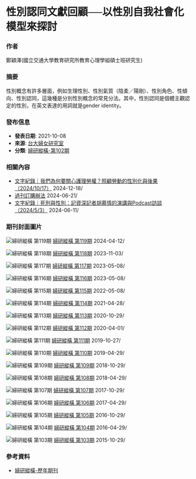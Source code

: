 # 性別認同文獻回顧──以性別自我社會化模型來探討

### 作者 
鄭穎澤(國立交通大學教育研究所教育心理學組碩士班研究生)

### 摘要 
性別概念有許多層面，例如生理性別、性別氣質（陰柔／陽剛）、性別角色、性傾向、性別認同，這幾種是分別性別概念的常見分法。其中，性別認同是個體主觀認定的性別，在英文表達的用詞就是gender identity。

### 發布信息
- **發表日期**: 2021-10-08
- **來源**: [台大婦女研究室](https://gender.psc.ntu.edu.tw/category/issue-102/)
- **分類**: [婦研縱橫-第102期](https://gender.psc.ntu.edu.tw/category/issue-102/)

### 相關內容
- [文字紀錄｜我們為何要關心護理勞權？照顧勞動的性別化與後果（2024/10/17）](https://gender.psc.ntu.edu.tw/fwgs_podcast_ep02/) 2024-12-18/
- [過刊訂購辦法](https://gender.psc.ntu.edu.tw/%e9%81%8e%e5%88%8a%e8%a8%82%e8%b3%bc%e8%be%a6%e6%b3%95/) 2024-06-21/
- [文字紀錄｜死刑與性別：記資深記者胡慕情的演講與Podcast訪談（2024/5/3）](https://gender.psc.ntu.edu.tw/fwgs_podcast_ep01/) 2024-06-11/

### 期刊封面圖片
![婦研縱橫 第119期](https://gender.psc.ntu.edu.tw/wp-content/uploads/2024/04/119-cover-封面正面-150x150.webp)
[婦研縱橫 第119期](https://gender.psc.ntu.edu.tw/119-full/) 2024-04-12/

![婦研縱橫 第118期](https://gender.psc.ntu.edu.tw/wp-content/uploads/2023/11/118_cover-image-150x150.webp)
[婦研縱橫 第118期](https://gender.psc.ntu.edu.tw/10-6256-fwgs-202304_118/) 2023-11-03/

![婦研縱橫 第117期](https://gender.psc.ntu.edu.tw/wp-content/uploads/2023/05/117cover-jpg-e1683273182935-150x150.webp)
[婦研縱橫 第117期](https://gender.psc.ntu.edu.tw/%e5%a9%a6%e7%a0%94%e7%b8%b1%e6%a9%ab-%e7%ac%ac117%e6%9c%9f/) 2023-05-08/

![婦研縱橫 第116期](https://gender.psc.ntu.edu.tw/wp-content/uploads/2022/08/116cover-150x150.jpg)
[婦研縱橫 第116期](https://gender.psc.ntu.edu.tw/%e5%a9%a6%e7%a0%94%e7%b8%b1%e6%a9%ab-%e7%ac%ac116%e6%9c%9f/) 2023-05-08/

![婦研縱橫 第115期](https://gender.psc.ntu.edu.tw/wp-content/uploads/2022/05/115cover.jpg)
[婦研縱橫 第115期](https://gender.psc.ntu.edu.tw/%e5%a9%a6%e7%a0%94%e7%b8%b1%e6%a9%ab-%e7%ac%ac115%e6%9c%9f/) 2022-05-08/

![婦研縱橫 第114期](https://gender.psc.ntu.edu.tw/wp-content/uploads/2021/09/114_cover-150x150.jpg)
[婦研縱橫 第114期](https://gender.psc.ntu.edu.tw/%e5%a9%a6%e7%a0%94%e7%b8%b1%e6%a9%ab-%e7%ac%ac114%e6%9c%9f/) 2021-04-28/

![婦研縱橫 第113期](https://gender.psc.ntu.edu.tw/wp-content/uploads/2021/09/113_cover-150x150.jpg)
[婦研縱橫 第113期](https://gender.psc.ntu.edu.tw/%e5%a9%a6%e7%a0%94%e7%b8%b1%e6%a9%ab-%e7%ac%ac113%e6%9c%9f/) 2020-10-29/

![婦研縱橫 第112期](https://gender.psc.ntu.edu.tw/wp-content/uploads/2021/05/112_cover-1-150x150.jpg)
[婦研縱橫 第112期](https://gender.psc.ntu.edu.tw/%e5%a9%a6%e7%a0%94%e7%b8%b1%e6%a9%ab-%e7%ac%ac112%e6%9c%9f/) 2020-04-01/

![婦研縱橫 第111期](https://gender.psc.ntu.edu.tw/wp-content/uploads/2021/09/111_cover-150x150.jpg)
[婦研縱橫 第111期](https://gender.psc.ntu.edu.tw/%e5%a9%a6%e7%a0%94%e7%b8%b1%e6%a9%ab-%e7%ac%ac111%e6%9c%9f/) 2019-10-27/

![婦研縱橫 第110期](https://gender.psc.ntu.edu.tw/wp-content/uploads/2021/09/110_cover-150x150.jpg)
[婦研縱橫 第110期](https://gender.psc.ntu.edu.tw/%e5%a9%a6%e7%a0%94%e7%b8%b1%e6%a9%ab-%e7%ac%ac110%e6%9c%9f/) 2019-04-29/

![婦研縱橫 第109期](https://gender.psc.ntu.edu.tw/wp-content/uploads/2021/09/109_cover-150x150.jpg)
[婦研縱橫 第109期](https://gender.psc.ntu.edu.tw/%e5%a9%a6%e7%a0%94%e7%b8%b1%e6%a9%ab-%e7%ac%ac109%e6%9c%9f/) 2018-10-29/

![婦研縱橫 第108期](https://gender.psc.ntu.edu.tw/wp-content/uploads/2021/09/108_cover-150x150.jpg)
[婦研縱橫 第108期](https://gender.psc.ntu.edu.tw/%e5%a9%a6%e7%a0%94%e7%b8%b1%e6%a9%ab-%e7%ac%ac108%e6%9c%9f/) 2018-04-29/

![婦研縱橫 第107期](https://gender.psc.ntu.edu.tw/wp-content/uploads/2021/09/107_cover-150x150.jpg)
[婦研縱橫 第107期](https://gender.psc.ntu.edu.tw/%e5%a9%a6%e7%a0%94%e7%b8%b1%e6%a9%ab-%e7%ac%ac107%e6%9c%9f/) 2017-10-29/

![婦研縱橫 第106期](https://gender.psc.ntu.edu.tw/wp-content/uploads/2021/09/106_cover-150x150.png)
[婦研縱橫 第106期](https://gender.psc.ntu.edu.tw/%e5%a9%a6%e7%a0%94%e7%b8%b1%e6%a9%ab-%e7%ac%ac106%e6%9c%9f/) 2017-04-29/

![婦研縱橫 第105期](https://gender.psc.ntu.edu.tw/wp-content/uploads/2021/09/105_cover-150x150.jpg)
[婦研縱橫 第105期](https://gender.psc.ntu.edu.tw/%e5%a9%a6%e7%a0%94%e7%b8%b1%e6%a9%ab-%e7%ac%ac105%e6%9c%9f/) 2016-10-29/

![婦研縱橫 第104期](https://gender.psc.ntu.edu.tw/wp-content/uploads/2021/09/104_cover-150x150.jpg)
[婦研縱橫 第104期](https://gender.psc.ntu.edu.tw/%e5%a9%a6%e7%a0%94%e7%b8%b1%e6%a9%ab-%e7%ac%ac104%e6%9c%9f/) 2016-04-29/

![婦研縱橫 第103期](https://gender.psc.ntu.edu.tw/wp-content/uploads/2021/09/103_cover-150x150.jpg)
[婦研縱橫 第103期](https://gender.psc.ntu.edu.tw/%e5%a9%a6%e7%a0%94%e7%b8%b1%e6%a9%ab-%e7%ac%ac103%e6%9c%9f/) 2015-10-29/

### 參考資料
- [婦研縱橫-歷年期刊](https://gender.psc.ntu.edu.tw/history-issue/)